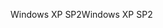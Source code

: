 <span data-ttu-id="311e1-101">Windows XP SP2</span><span class="sxs-lookup"><span data-stu-id="311e1-101">Windows XP SP2</span></span>